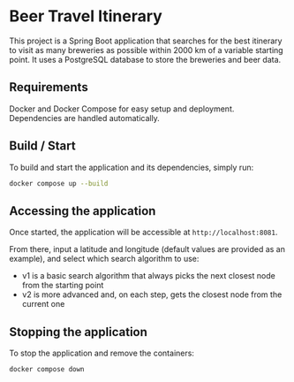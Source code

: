 # Beer Travel Itinerary

This project is a Spring Boot application that searches for the best itinerary to visit as many breweries as possible within 2000 km of a variable starting point. It uses a PostgreSQL database to store the breweries and beer data.

## Requirements

Docker and Docker Compose for easy setup and deployment. Dependencies are handled automatically.

## Build / Start

To build and start the application and its dependencies, simply run:

```bash
docker compose up --build
```

## Accessing the application
Once started, the application will be accessible at ``http://localhost:8081``.

From there, input a latitude and longitude (default values are provided as an example), and select which search algorithm to use:
- v1 is a basic search algorithm that always picks the next closest node from the starting point
- v2 is more advanced and, on each step, gets the closest node from the current one

## Stopping the application
To stop the application and remove the containers:

```bash
docker compose down
```